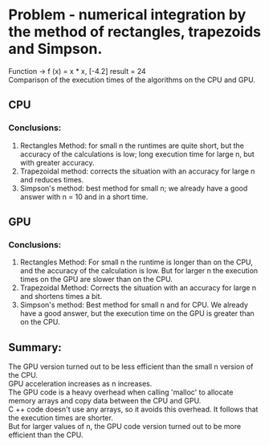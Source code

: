# Problem - numerical integration by the method of rectangles, trapezoids and Simpson.
Function -> f (x) = x * x, [-4.2] result = 24 \
Comparison of the execution times of the algorithms on the CPU and GPU. 
## CPU 
### Conclusions:
1. Rectangles Method: for small n the runtimes are quite short, but the accuracy of the calculations is low; long execution time for large n, but with greater accuracy.
2. Trapezoidal method: corrects the situation with an accuracy for large n and reduces times.
3. Simpson's method: best method for small n; we already have a good answer with n = 10 and in a short time.
## GPU 
### Conclusions:
1. Rectangles Method: For small n the runtime is longer than on the CPU, and the accuracy of the calculation is low. But for larger n the execution times on the GPU are slower than on the CPU.
2. Trapezoidal Method: Corrects the situation with an accuracy for large n and shortens times a bit.
3. Simpson's method: Best method for small n and for CPU.
We already have a good answer, but the execution time on the GPU is greater than on the CPU.

## Summary:
The GPU version turned out to be less efficient than the small n version of the CPU. \
GPU acceleration increases as n increases. \
The GPU code is a heavy overhead when calling 'malloc' to allocate memory arrays and copy data between the CPU and GPU. \
C ++ code doesn't use any arrays, so it avoids this overhead. It follows that the execution times are shorter. \
But for larger values of n, the GPU code version turned out to be more efficient than the CPU.

